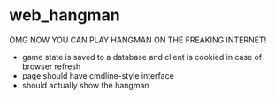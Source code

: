web_hangman
==============

OMG NOW YOU CAN PLAY HANGMAN ON THE FREAKING INTERNET!

* game state is saved to a database and client is cookied in case of
  browser refresh
* page should have cmdline-style interface
* should actually show the hangman
